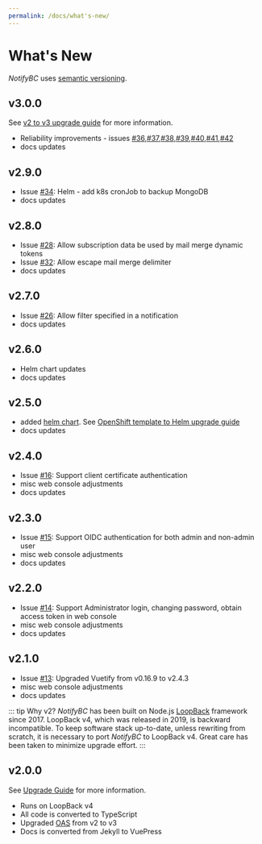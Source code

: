 ```yaml
---
permalink: /docs/what's-new/
---
```


# What's New

_NotifyBC_ uses [semantic versioning](https://semver.org/).

## v3.0.0

See [v2 to v3 upgrade guide](../upgrade/#v2-to-v3) for more information.

- Reliability improvements - issues [#36](https://github.com/bcgov/NotifyBC/issues/36),[#37](https://github.com/bcgov/NotifyBC/issues/37),[#38](https://github.com/bcgov/NotifyBC/issues/38),[#39](https://github.com/bcgov/NotifyBC/issues/39),[#40](https://github.com/bcgov/NotifyBC/issues/40),[#41](https://github.com/bcgov/NotifyBC/issues/41),[#42](https://github.com/bcgov/NotifyBC/issues/42)
- docs updates

## v2.9.0

- Issue [#34](https://github.com/bcgov/NotifyBC/issues/34): Helm - add k8s cronJob to backup MongoDB
- docs updates

## v2.8.0

- Issue [#28](https://github.com/bcgov/NotifyBC/issues/28): Allow subscription data be used by mail merge dynamic tokens
- Issue [#32](https://github.com/bcgov/NotifyBC/issues/32): Allow escape mail merge delimiter
- docs updates

## v2.7.0

- Issue [#26](https://github.com/bcgov/NotifyBC/issues/26): Allow filter specified in a notification
- docs updates

## v2.6.0

- Helm chart updates
- docs updates

## v2.5.0

- added [helm chart](https://github.com/bcgov/NotifyBC/tree/main/helm). See [OpenShift template to Helm upgrade guide](../miscellaneous/upgrade.md#openshift-template-to-helm)
- docs updates

## v2.4.0

- Issue [#16](https://github.com/bcgov/NotifyBC/issues/16): Support client certificate authentication
- misc web console adjustments
- docs updates

## v2.3.0

- Issue [#15](https://github.com/bcgov/NotifyBC/issues/15): Support OIDC authentication for both admin and non-admin user
- misc web console adjustments
- docs updates

## v2.2.0

- Issue [#14](https://github.com/bcgov/NotifyBC/issues/14): Support Administrator login, changing password, obtain access token in web console
- misc web console adjustments
- docs updates

## v2.1.0

- Issue [#13](https://github.com/bcgov/NotifyBC/issues/13): Upgraded Vuetify from v0.16.9 to v2.4.3
- misc web console adjustments
- docs updates

::: tip Why v2?
_NotifyBC_ has been built on Node.js [LoopBack](https://loopback.io/) framework since 2017. LoopBack v4, which was released in 2019, is backward incompatible. To keep software stack up-to-date, unless rewriting from scratch, it is necessary to port _NotifyBC_ to LoopBack v4. Great care has been taken to minimize upgrade effort.
:::

## v2.0.0

See [Upgrade Guide](../upgrade/) for more information.

- Runs on LoopBack v4
- All code is converted to TypeScript
- Upgraded [OAS](https://swagger.io/specification/) from v2 to v3
- Docs is converted from Jekyll to VuePress
